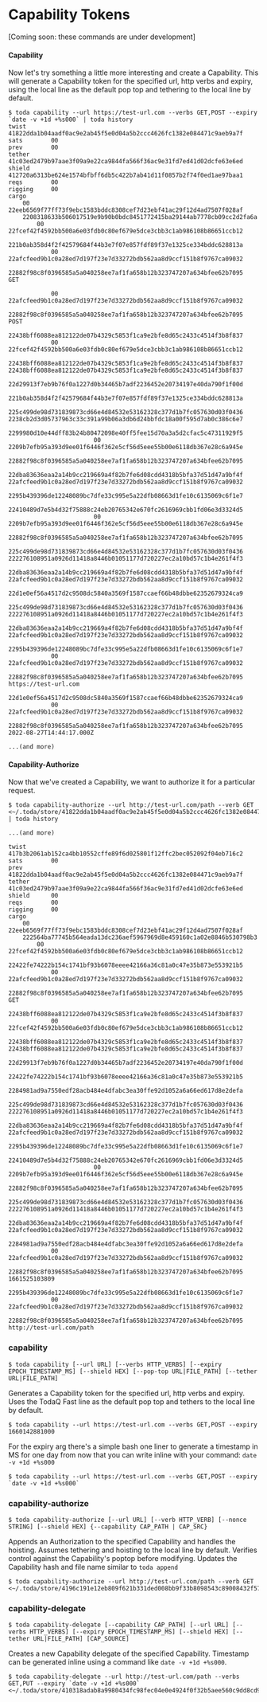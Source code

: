 # Capability Tokens

[Coming soon: these commands are under development]

#### Capability
Now let's try something a little more interesting and create a Capability. This will generate a Capability token for the specified url, http verbs and expiry, using the local line as the default pop top and tethering to the local line by default.
```
$ toda capability --url https://test-url.com --verbs GET,POST --expiry `date -v +1d +%s000` | toda history
twist     	41822dda1b04aadf0ac9e2ab45f5e0d04a5b2ccc4626fc1382e084471c9aeb9a7f
sats      	00
prev      	00
tether    	41c03ed2479b97aae3f09a9e22ca9844fa566f36ac9e31fd7ed41d02dcfe63e6ed
shield    	412720a6313be624e1574bfbff6db5c422b7ab41d11f0857b2f74f0ed1ae97baa1
reqs      	00
rigging   	00
cargo
	00        	22eeb6569f77ff73f9ebc1583bddc8308cef7d23ebf41ac29f12d4ad7507f028af
	2208318633b506017519e9b90b0bdc8451772415ba29144ab7778cb09cc2d2fa6a
		00        	22fcef42f4592bb500a6e03fdb0c80ef679e5dce3cbb3c1ab986108b86651ccb12
		221b0ab358d4f2f42579684f44b3e7f07e857fdf89f37e1325ce334bddc628813a
			00        	22afcfeed9b1c0a28ed7d197f23e7d33272bdb562aa8d9ccf151b8f9767ca09032
			22882f98c8f0396585a5a040258ee7af1fa658b12b323747207a634bfee62b7095	GET

			00        	22afcfeed9b1c0a28ed7d197f23e7d33272bdb562aa8d9ccf151b8f9767ca09032
			22882f98c8f0396585a5a040258ee7af1fa658b12b323747207a634bfee62b7095	POST
		22438bff6088ea812122de07b4329c5853f1ca9e2bfe8d65c2433c4514f3b8f837
			00        	22fcef42f4592bb500a6e03fdb0c80ef679e5dce3cbb3c1ab986108b86651ccb12
			22438bff6088ea812122de07b4329c5853f1ca9e2bfe8d65c2433c4514f3b8f837	22438bff6088ea812122de07b4329c5853f1ca9e2bfe8d65c2433c4514f3b8f837
			22d29913f7eb9b76f0a1227d0b34465b7adf2236452e20734197e40da790f1f00d
				221b0ab358d4f2f42579684f44b3e7f07e857fdf89f37e1325ce334bddc628813a
					225c499de98d731839873cd66e4d84532e53162328c377d1b7fc057630d03f0436	2238cb2d3d05737963c33c391a99b06a3db6d24bbfdc18a00f595d7ab0c386c6e7
					2299980d10e44dff83b24b80472098e40ff5fee15d70a3a5d2cfac5c47311929f5
						00        	2209b7efb95a393d9ee01f6446f362e5cf56d5eee55b00e6118db367e28c6a945e
						22882f98c8f0396585a5a040258ee7af1fa658b12b323747207a634bfee62b7095
					22dba83636eaa2a14b9cc219669a4f82b7fe6d08cdd4318b5bfa37d51d47a9bf4f	22afcfeed9b1c0a28ed7d197f23e7d33272bdb562aa8d9ccf151b8f9767ca09032
				2295b439396de12248089bc7dfe33c995e5a22dfb08663d1fe10c6135069c6f1e7
					22410489d7e5b4d32f75888c24eb20765342e670fc2616969cbb1fd06e3d3324d5
						00        	2209b7efb95a393d9ee01f6446f362e5cf56d5eee55b00e6118db367e28c6a945e
						22882f98c8f0396585a5a040258ee7af1fa658b12b323747207a634bfee62b7095
					225c499de98d731839873cd66e4d84532e53162328c377d1b7fc057630d03f0436	222276108951a0926d11418a8446b01051177d720227ec2a10bd57c1b4e261f4f3
					22dba83636eaa2a14b9cc219669a4f82b7fe6d08cdd4318b5bfa37d51d47a9bf4f	22afcfeed9b1c0a28ed7d197f23e7d33272bdb562aa8d9ccf151b8f9767ca09032
				22d1e0ef56a4517d2c9508dc5840a3569f1587ccaef66b48dbbe62352679324ca9
					225c499de98d731839873cd66e4d84532e53162328c377d1b7fc057630d03f0436	222276108951a0926d11418a8446b01051177d720227ec2a10bd57c1b4e261f4f3
					22dba83636eaa2a14b9cc219669a4f82b7fe6d08cdd4318b5bfa37d51d47a9bf4f	22afcfeed9b1c0a28ed7d197f23e7d33272bdb562aa8d9ccf151b8f9767ca09032
		2295b439396de12248089bc7dfe33c995e5a22dfb08663d1fe10c6135069c6f1e7
			00        	22afcfeed9b1c0a28ed7d197f23e7d33272bdb562aa8d9ccf151b8f9767ca09032
			22882f98c8f0396585a5a040258ee7af1fa658b12b323747207a634bfee62b7095	https://test-url.com
		22d1e0ef56a4517d2c9508dc5840a3569f1587ccaef66b48dbbe62352679324ca9
			00        	22afcfeed9b1c0a28ed7d197f23e7d33272bdb562aa8d9ccf151b8f9767ca09032
			22882f98c8f0396585a5a040258ee7af1fa658b12b323747207a634bfee62b7095	2022-08-27T14:44:17.000Z

...(and more)
```

#### Capability-Authorize
Now that we've created a Capability, we want to authorize it for a particular request.
```
$ toda capability-authorize --url http://test-url.com/path --verb GET <~/.toda/store/41822dda1b04aadf0ac9e2ab45f5e0d04a5b2ccc4626fc1382e084471c9aeb9a7f.toda | toda history

...(and more)

twist     	417b3b2061ab152ca4bb10552cffe89f6d025801f12ffc2bec052092f04eb716c2
sats      	00
prev      	41822dda1b04aadf0ac9e2ab45f5e0d04a5b2ccc4626fc1382e084471c9aeb9a7f
tether    	41c03ed2479b97aae3f09a9e22ca9844fa566f36ac9e31fd7ed41d02dcfe63e6ed
shield    	00
reqs      	00
rigging   	00
cargo
	00        	22eeb6569f77ff73f9ebc1583bddc8308cef7d23ebf41ac29f12d4ad7507f028af
	222564ba77745b564eada13dc236aef5967969d8e459160c1a02e8846b530798b3
		00        	22fcef42f4592bb500a6e03fdb0c80ef679e5dce3cbb3c1ab986108b86651ccb12
		22422fe74222b154c1741bf93b6078eeee42166a36c81a0c47e35b873e553921b5
			00        	22afcfeed9b1c0a28ed7d197f23e7d33272bdb562aa8d9ccf151b8f9767ca09032
			22882f98c8f0396585a5a040258ee7af1fa658b12b323747207a634bfee62b7095	GET
		22438bff6088ea812122de07b4329c5853f1ca9e2bfe8d65c2433c4514f3b8f837
			00        	22fcef42f4592bb500a6e03fdb0c80ef679e5dce3cbb3c1ab986108b86651ccb12
			22438bff6088ea812122de07b4329c5853f1ca9e2bfe8d65c2433c4514f3b8f837	22438bff6088ea812122de07b4329c5853f1ca9e2bfe8d65c2433c4514f3b8f837
			22d29913f7eb9b76f0a1227d0b34465b7adf2236452e20734197e40da790f1f00d
				22422fe74222b154c1741bf93b6078eeee42166a36c81a0c47e35b873e553921b5
				2284981ad9a7550edf28acb484e4dfabc3ea30ffe92d1052a6a66ed617d8e2defa
					225c499de98d731839873cd66e4d84532e53162328c377d1b7fc057630d03f0436	222276108951a0926d11418a8446b01051177d720227ec2a10bd57c1b4e261f4f3
					22dba83636eaa2a14b9cc219669a4f82b7fe6d08cdd4318b5bfa37d51d47a9bf4f	22afcfeed9b1c0a28ed7d197f23e7d33272bdb562aa8d9ccf151b8f9767ca09032
				2295b439396de12248089bc7dfe33c995e5a22dfb08663d1fe10c6135069c6f1e7
					22410489d7e5b4d32f75888c24eb20765342e670fc2616969cbb1fd06e3d3324d5
						00        	2209b7efb95a393d9ee01f6446f362e5cf56d5eee55b00e6118db367e28c6a945e
						22882f98c8f0396585a5a040258ee7af1fa658b12b323747207a634bfee62b7095
					225c499de98d731839873cd66e4d84532e53162328c377d1b7fc057630d03f0436	222276108951a0926d11418a8446b01051177d720227ec2a10bd57c1b4e261f4f3
					22dba83636eaa2a14b9cc219669a4f82b7fe6d08cdd4318b5bfa37d51d47a9bf4f	22afcfeed9b1c0a28ed7d197f23e7d33272bdb562aa8d9ccf151b8f9767ca09032
		2284981ad9a7550edf28acb484e4dfabc3ea30ffe92d1052a6a66ed617d8e2defa
			00        	22afcfeed9b1c0a28ed7d197f23e7d33272bdb562aa8d9ccf151b8f9767ca09032
			22882f98c8f0396585a5a040258ee7af1fa658b12b323747207a634bfee62b7095	1661525103809
		2295b439396de12248089bc7dfe33c995e5a22dfb08663d1fe10c6135069c6f1e7
			00        	22afcfeed9b1c0a28ed7d197f23e7d33272bdb562aa8d9ccf151b8f9767ca09032
			22882f98c8f0396585a5a040258ee7af1fa658b12b323747207a634bfee62b7095	http://test-url.com/path
```





### capability
`$ toda capability [--url URL] [--verbs HTTP_VERBS] [--expiry EPOCH_TIMESTAMP_MS] [--shield HEX] [--pop-top URL|FILE_PATH] [--tether URL|FILE_PATH]`

Generates a Capability token for the specified url, http verbs and expiry. Uses the TodaQ Fast line as the default pop top and tethers to the local line by default.

```
$ toda capability --url https://test-url.com --verbs GET,POST --expiry 1660142881000
```

For the expiry arg there's a simple bash one liner to generate a timestamp in MS for one day from now that you can write inline with your command: `date -v +1d +%s000`

```
$ toda capability --url https://test-url.com --verbs GET,POST --expiry `date -v +1d +%s000`
```


### capability-authorize
`$ toda capability-authorize [--url URL] [--verb HTTP_VERB] [--nonce STRING] [--shield HEX] {--capability CAP_PATH | CAP_SRC}`

Appends an Authorization to the specified Capability and handles the hoisting. Assumes tethering and hoisting to the local line by default. Verifies control against the Capability's poptop before modifying. Updates the Capability hash and file name similar to `toda append`

```
$ toda capability-authorize --url http://test-url.com/path --verb GET <~/.toda/store/4196c191e12eb809f621b331ded008bb9f33b8098543c89008432f57cf0c8088a9.toda
```

### capability-delegate
`$ toda capability-delegate [--capability CAP_PATH] [--url URL] [--verbs HTTP_VERBS] [--expiry EPOCH_TIMESTAMP_MS] [--shield HEX] [--tether URL|FILE_PATH] [CAP_SOURCE]`

Creates a new Capability delegate of the specified Capability. Timestamp can be generated inline using a command like `date -v +1d +%s000`.

```
$ toda capability-delegate --url http://test-url.com/path --verbs GET,PUT --expiry `date -v +1d +%s000` <~/.toda/store/410318adab8a9980434fc98fec04e0e4924f0f32b5aee560c9dd8cd9e98bbe1d8f.toda
```
